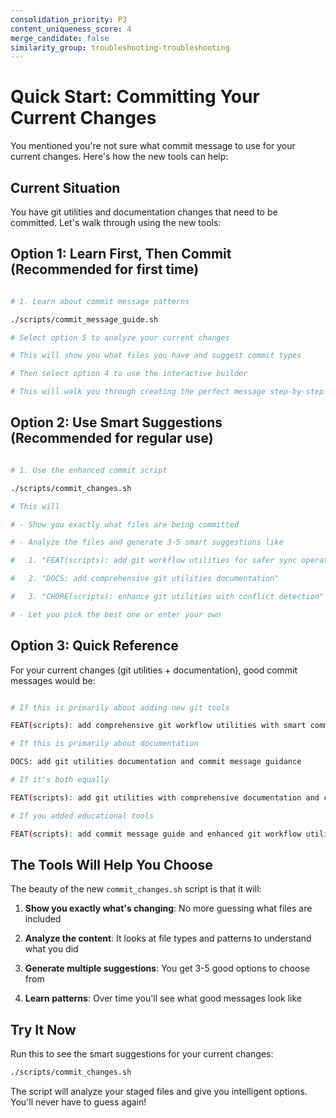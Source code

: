 ```yaml
---
consolidation_priority: P3
content_uniqueness_score: 4
merge_candidate: false
similarity_group: troubleshooting-troubleshooting
---
```


# Quick Start: Committing Your Current Changes

You mentioned you're not sure what commit message to use for your current changes. Here's how the new tools can help:

## Current Situation

You have git utilities and documentation changes that need to be committed. Let's walk through using the new tools:

## Option 1: Learn First, Then Commit (Recommended for first time)

```bash

# 1. Learn about commit message patterns

./scripts/commit_message_guide.sh

# Select option 5 to analyze your current changes

# This will show you what files you have and suggest commit types

# Then select option 4 to use the interactive builder

# This will walk you through creating the perfect message step-by-step

```

## Option 2: Use Smart Suggestions (Recommended for regular use)

```bash

# 1. Use the enhanced commit script

./scripts/commit_changes.sh

# This will

# - Show you exactly what files are being committed

# - Analyze the files and generate 3-5 smart suggestions like

#   1. "FEAT(scripts): add git workflow utilities for safer sync operations"

#   2. "DOCS: add comprehensive git utilities documentation"

#   3. "CHORE(scripts): enhance git utilities with conflict detection"

# - Let you pick the best one or enter your own

```

## Option 3: Quick Reference

For your current changes (git utilities + documentation), good commit messages would be:

```bash

# If this is primarily about adding new git tools

FEAT(scripts): add comprehensive git workflow utilities with smart commit suggestions

# If this is primarily about documentation

DOCS: add git utilities documentation and commit message guidance

# If it's both equally

FEAT(scripts): add git utilities with comprehensive documentation and commit guidance

# If you added educational tools

FEAT(scripts): add commit message guide and enhanced git workflow utilities

```

## The Tools Will Help You Choose

The beauty of the new `commit_changes.sh` script is that it will:

1. **Show you exactly what's changing**: No more guessing what files are included

2. **Analyze the content**: It looks at file types and patterns to understand what you did

3. **Generate multiple suggestions**: You get 3-5 good options to choose from

4. **Learn patterns**: Over time you'll see what good messages look like

## Try It Now

Run this to see the smart suggestions for your current changes:

```bash
./scripts/commit_changes.sh

```

The script will analyze your staged files and give you intelligent options. You'll never have to guess again!

